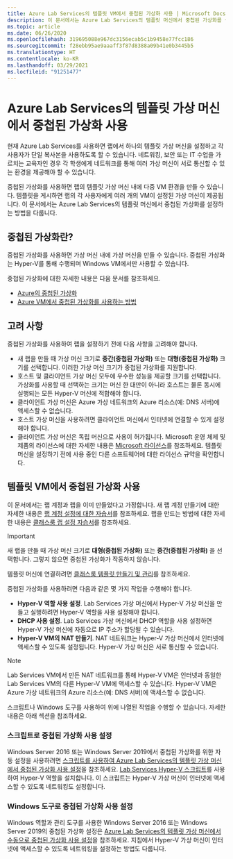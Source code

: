 ```yaml
---
title: Azure Lab Services의 템플릿 VM에서 중첩된 가상화 사용 | Microsoft Docs
description: 이 문서에서는 Azure Lab Services의 템플릿 머신에서 중첩된 가상화를 설정하는 방법을 알아봅니다.
ms.topic: article
ms.date: 06/26/2020
ms.openlocfilehash: 319695088e967dc3156ecab5c1b9458e77fcc186
ms.sourcegitcommit: f28ebb95ae9aaaff3f87d8388a09b41e0b3445b5
ms.translationtype: HT
ms.contentlocale: ko-KR
ms.lasthandoff: 03/29/2021
ms.locfileid: "91251477"
---
```

# <a name="enable-nested-virtualization-on-a-template-virtual-machine-in-azure-lab-services"></a>Azure Lab Services의 템플릿 가상 머신에서 중첩된 가상화 사용

현재 Azure Lab Services를 사용하면 랩에서 하나의 템플릿 가상 머신을 설정하고 각 사용자가 단일 복사본을 사용하도록 할 수 있습니다. 네트워킹, 보안 또는 IT 수업을 가르치는 교육자인 경우 각 학생에게 네트워크를 통해 여러 가상 머신이 서로 통신할 수 있는 환경을 제공해야 할 수 있습니다.

중첩된 가상화를 사용하면 랩의 템플릿 가상 머신 내에 다중 VM 환경을 만들 수 있습니다. 템플릿을 게시하면 랩의 각 사용자에게 여러 개의 VM이 설정된 가상 머신이 제공됩니다.  이 문서에서는 Azure Lab Services의 템플릿 머신에서 중첩된 가상화를 설정하는 방법을 다룹니다.

## <a name="what-is-nested-virtualization"></a>중첩된 가상화란?

중첩된 가상화를 사용하면 가상 머신 내에 가상 머신을 만들 수 있습니다. 중첩된 가상화는 Hyper-V를 통해 수행되며 Windows VM에서만 사용할 수 있습니다.

중첩된 가상화에 대한 자세한 내용은 다음 문서를 참조하세요.

- [Azure의 중첩된 가상화](https://azure.microsoft.com/blog/nested-virtualization-in-azure/)
- [Azure VM에서 중첩된 가상화를 사용하는 방법](../virtual-machines/windows/nested-virtualization.md)

## <a name="considerations"></a>고려 사항

중첩된 가상화를 사용하여 랩을 설정하기 전에 다음 사항을 고려해야 합니다.

- 새 랩을 만들 때 가상 머신 크기로 **중간(중첩된 가상화)** 또는 **대형(중첩된 가상화)** 크기를 선택합니다. 이러한 가상 머신 크기가 중첩된 가상화를 지원합니다.
- 호스트 및 클라이언트 가상 머신 모두에 우수한 성능을 제공할 크기를 선택합니다.  가상화를 사용할 때 선택하는 크기는 머신 한 대만이 아니라 호스트는 물론 동시에 실행되는 모든 Hyper-V 머신에 적합해야 합니다.
- 클라이언트 가상 머신은 Azure 가상 네트워크의 Azure 리소스(예: DNS 서버)에 액세스할 수 없습니다.
- 호스트 가상 머신을 사용하려면 클라이언트 머신에서 인터넷에 연결할 수 있게 설정해야 합니다.
- 클라이언트 가상 머신은 독립 머신으로 사용이 허가됩니다. Microsoft 운영 체제 및 제품의 라이선스에 대한 자세한 내용은 [Microsoft 라이선스](https://www.microsoft.com/licensing/default)를 참조하세요. 템플릿 머신을 설정하기 전에 사용 중인 다른 소프트웨어에 대한 라이선스 규약을 확인합니다.

## <a name="enable-nested-virtualization-on-a-template-vm"></a>템플릿 VM에서 중첩된 가상화 사용

이 문서에서는 랩 계정과 랩을 이미 만들었다고 가정합니다.  새 랩 계정 만들기에 대한 자세한 내용은 [랩 계정 설정에 대한 자습서](tutorial-setup-lab-account.md)를 참조하세요. 랩을 만드는 방법에 대한 자세한 내용은 [클래스룸 랩 설정 자습서](tutorial-setup-classroom-lab.md)를 참조하세요.

>[!IMPORTANT]
>새 랩을 만들 때 가상 머신 크기로 **대형(중첩된 가상화)** 또는 **중간(중첩된 가상화)** 을 선택합니다.  그렇지 않으면 중첩된 가상화가 작동하지 않습니다.  

템플릿 머신에 연결하려면 [클래스룸 템플릿 만들기 및 관리](how-to-create-manage-template.md)를 참조하세요.

중첩된 가상화를 사용하려면 다음과 같은 몇 가지 작업을 수행해야 합니다.  

- **Hyper-V 역할 사용 설정**. Lab Services 가상 머신에서 Hyper-V 가상 머신을 만들고 실행하려면 Hyper-V 역할을 사용 설정해야 합니다.
- **DHCP 사용 설정**.  Lab Services 가상 머신에서 DHCP 역할을 사용 설정하면 Hyper-V 가상 머신에 자동으로 IP 주소가 할당될 수 있습니다.
- **Hyper-V VM의 NAT 만들기**.  NAT 네트워크는 Hyper-V 가상 머신에서 인터넷에 액세스할 수 있도록 설정됩니다.  Hyper-V 가상 머신은 서로 통신할 수 있습니다.

>[!NOTE]
>Lab Services VM에서 만든 NAT 네트워크를 통해 Hyper-V VM은 인터넷과 동일한 Lab Services VM의 다른 Hyper-V VM에 액세스할 수 있습니다.  Hyper-V VM은 Azure 가상 네트워크의 Azure 리소스(예: DNS 서버)에 액세스할 수 없습니다.

스크립트나 Windows 도구를 사용하여 위에 나열된 작업을 수행할 수 있습니다.  자세한 내용은 아래 섹션을 참조하세요.

### <a name="using-script-to-enable-nested-virtualization"></a>스크립트로 중첩된 가상화 사용 설정

Windows Server 2016 또는 Windows Server 2019에서 중첩된 가상화를 위한 자동 설정을 사용하려면 [스크립트를 사용하여 Azure Lab Services의 템플릿 가상 머신에서 중첩된 가상화 사용 설정](how-to-enable-nested-virtualization-template-vm-using-script.md)을 참조하세요. [Lab Services Hyper-V 스크립트](https://github.com/Azure/azure-devtestlab/tree/master/samples/ClassroomLabs/Scripts/HyperV)를 사용하여 Hyper-V 역할을 설치합니다.  이 스크립트는 Hyper-V 가상 머신이 인터넷에 액세스할 수 있도록 네트워킹도 설정합니다.

### <a name="using-windows-tools-to-enable-nested-virtualization"></a>Windows 도구로 중첩된 가상화 사용 설정

Windows 역할과 관리 도구를 사용한 Windows Server 2016 또는 Windows Server 2019의 중첩된 가상화 설정은 [Azure Lab Services의 템플릿 가상 머신에서 수동으로 중첩된 가상화 사용 설정](how-to-enable-nested-virtualization-template-vm-ui.md)을 참조하세요.  지침에서 Hyper-V 가상 머신이 인터넷에 액세스할 수 있도록 네트워킹을 설정하는 방법도 다룹니다.
